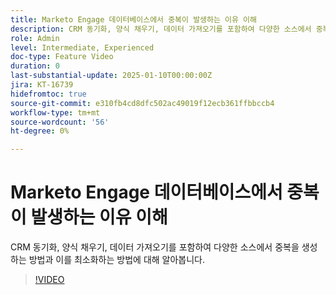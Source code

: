 ```yaml
---
title: Marketo Engage 데이터베이스에서 중복이 발생하는 이유 이해
description: CRM 동기화, 양식 채우기, 데이터 가져오기를 포함하여 다양한 소스에서 중복을 생성하는 방법과 이를 최소화하는 방법에 대해 알아봅니다.
role: Admin
level: Intermediate, Experienced
doc-type: Feature Video
duration: 0
last-substantial-update: 2025-01-10T00:00:00Z
jira: KT-16739
hidefromtoc: true
source-git-commit: e310fb4cd8dfc502ac49019f12ecb361ffbbccb4
workflow-type: tm+mt
source-wordcount: '56'
ht-degree: 0%

---
```



# Marketo Engage 데이터베이스에서 중복이 발생하는 이유 이해

CRM 동기화, 양식 채우기, 데이터 가져오기를 포함하여 다양한 소스에서 중복을 생성하는 방법과 이를 최소화하는 방법에 대해 알아봅니다.

>[!VIDEO](https://video.tv.adobe.com/v/3443897/?learn=on&enablevpops&captions=kor)
